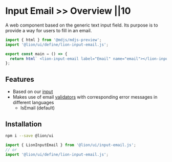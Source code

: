 # Input Email >> Overview ||10

A web component based on the generic text input field. Its purpose is to provide a way for users to fill in an email.

```js script
import { html } from '@mdjs/mdjs-preview';
import '@lion/ui/define/lion-input-email.js';
```

```js preview-story
export const main = () => {
  return html` <lion-input-email label="Email" name="email"></lion-input-email> `;
};
```

## Features

- Based on our [input](https://github.com/ing-bank/lion/blob/e930b7b667ceaf66c2fab86a76044d0260b934fa/docs/components/input/overview.md)
- Makes use of email [validators](https://github.com/ing-bank/lion/blob/e930b7b667ceaf66c2fab86a76044d0260b934fa/docs/fundamentals/systems/form/validate.md) with corresponding error messages in different languages
  - IsEmail (default)

## Installation

```bash
npm i --save @lion/ui
```

```js
import { LionInputEmail } from '@lion/ui/input-email.js';
// or
import '@lion/ui/define/lion-input-email.js';
```
